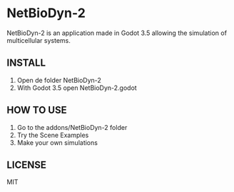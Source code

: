 NetBioDyn-2
==========

NetBioDyn-2 is an application made in Godot 3.5 allowing the simulation of multicellular systems.

INSTALL
-------

1. Open de folder NetBioDyn-2
2. With Godot 3.5 open NetBioDyn-2.godot

HOW TO USE
----------

1. Go to the addons/NetBioDyn-2 folder
2. Try the Scene Examples
3. Make your own simulations

LICENSE
-------
MIT
